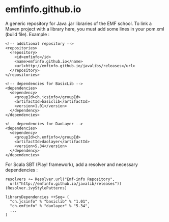 # emfinfo.github.io
A generic repository for Java .jar libraries of the EMF school. To link a Maven project with a library here, you must add some lines in your pom.xml (build file). Example :

    <!-- additional repository -->  
    <repositories>
      <repository>        
        <id>emfinfo</id>
        <name>emfinfo.github.io</name>
        <url>http://emfinfo.github.io/javalibs/releases</url>
      </repository>
    </repositories>      
    
    <!-- dependencies for BasicLib -->
    <dependencies>
      <dependency>       
        <groupId>ch.jcsinfo</groupId>
        <artifactId>basiclib</artifactId>
        <version>1.01</version>
      </dependency>    
    </dependencies>

    <!-- dependencies for DaoLayer -->
    <dependencies>
      <dependency>       
        <groupId>ch.emfinfo</groupId>
        <artifactId>daolayer</artifactId>
        <version>5.34</version>
      </dependency>    
    </dependencies>
    
For Scala SBT (Play! framework), add a resolver and necessary dependencies :<br>

    resolvers += Resolver.url("Emf-info Repository", 
      url("http://emfinfo.github.io/javalib/releases"))(Resolver.ivyStylePatterns)
    
    libraryDependencies ++Seq= (
      "ch.jcsinfo" % "basiclib" % "1.01",
      "ch.emfinfo" % "daolayer" % "5.34",
      ...
    )    
